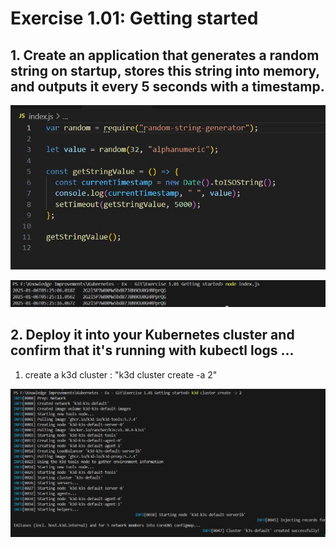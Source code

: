 # Exercise 1.01: Getting started

## 1. Create an application that generates a random string on startup, stores this string into memory, and outputs it every 5 seconds with a timestamp.

![](Images/img1.JPG)

![](Images/img2.JPG)

## 2. Deploy it into your Kubernetes cluster and confirm that it's running with kubectl logs ...

1. create a k3d cluster : "k3d cluster create -a 2"

![](Images/img3.JPG)
